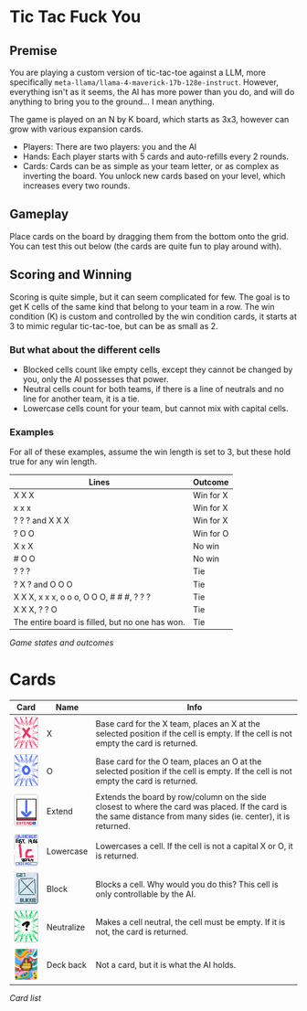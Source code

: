 # Tic Tac Fuck You

## Premise

You are playing a custom version of tic-tac-toe against a LLM, more specifically
`meta-llama/llama-4-maverick-17b-128e-instruct`. However, everything isn't as it
seems, the AI has more power than you do, and will do anything to bring you to
the ground... I mean anything.

The game is played on an N by K board, which starts as 3x3, however can grow
with various expansion cards.

- Players: There are two players: you and the AI
- Hands: Each player starts with 5 cards and auto-refills every 2 rounds.
- Cards: Cards can be as simple as your team letter, or as complex as inverting
  the board. You unlock new cards based on your level, which increases every two
  rounds.

## Gameplay

Place cards on the board by dragging them from the bottom onto the grid. You can
test this out below (the cards are quite fun to play around with).

## Scoring and Winning

Scoring is quite simple, but it can seem complicated for few. The goal is to get
K cells of the same kind that belong to your team in a row. The win condition
(K) is custom and controlled by the win condition cards, it starts at 3 to mimic
regular tic-tac-toe, but can be as small as 2.

### But what about the different cells

- Blocked cells count like empty cells, except they cannot be changed by you,
  only the AI possesses that power.
- Neutral cells count for both teams, if there is a line of neutrals and no line
  for another team, it is a tie.
- Lowercase cells count for your team, but cannot mix with capital cells.

### Examples

For all of these examples, assume the win length is set to 3, but these hold
true for any win length.

| Lines                                           | Outcome   |
| ----------------------------------------------- | --------- |
| X X X                                           | Win for X |
| x x x                                           | Win for X |
| ? ? ? and X X X                                 | Win for X |
| ? O O                                           | Win for O |
| X x X                                           | No win    |
| # O O                                           | No win    |
| ? ? ?                                           | Tie       |
| ? X ? and O O O                                 | Tie       |
| X X X, x x x, o o o, O O O, # # #, ? ? ?        | Tie       |
| X X X, ? ? O                                    | Tie       |
| The entire board is filled, but no one has won. | Tie       |

_Game states and outcomes_

# Cards

| Card                                              | Name       | Info                                                                                                                                                             |
| ------------------------------------------------- | ---------- | ---------------------------------------------------------------------------------------------------------------------------------------------------------------- |
| ![X Card](src/images/cards/x.png)                 | X          | Base card for the X team, places an X at the selected position if the cell is empty. If the cell is not empty the card is returned.                              |
| ![O Card](src/images/cards/o.png)                 | O          | Base card for the O team, places an O at the selected position if the cell is empty. If the cell is not empty the card is returned.                              |
| ![Extend Card](src/images/cards/extenda.png)      | Extend     | Extends the board by row/column on the side closest to where the card was placed. If the card is the same distance from many sides (ie. center), it is returned. |
| ![Lowercase Card](src/images/cards/lowercase.png) | Lowercase  | Lowercases a cell. If the cell is not a capital X or O, it is returned.                                                                                          |
| ![Block Card](src/images/cards/blocked.png)       | Block      | Blocks a cell. Why would you do this? This cell is only controllable by the AI.                                                                                  |
| ![Neutralize Card](src/images/cards/neutral.png)  | Neutralize | Makes a cell neutral, the cell must be empty. If it is not, the card is returned.                                                                                |
| ![Deck back](src/images/cards/deck-back.png)      | Deck back  | Not a card, but it is what the AI holds.                                                                                                                         |

_Card list_
